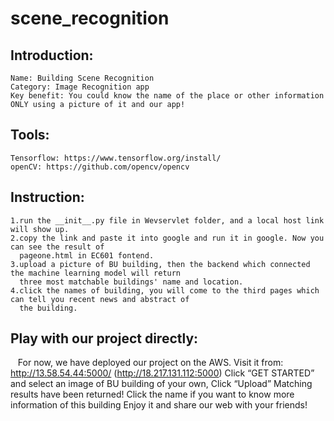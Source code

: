 # scene_recognition
## Introduction:
    Name: Building Scene Recognition
    Category: Image Recognition app
    Key benefit: You could know the name of the place or other information ONLY using a picture of it and our app!
## Tools:
    Tensorflow: https://www.tensorflow.org/install/
    openCV: https://github.com/opencv/opencv
    
## Instruction:
    1.run the __init__.py file in Wevservlet folder, and a local host link will show up.
    2.copy the link and paste it into google and run it in google. Now you can see the result of 
      pageone.html in EC601 fontend.
    3.upload a picture of BU building, then the backend which connected the machine learning model will return
      three most matchable buildings' name and location.
    4.click the names of building, you will come to the third pages which can tell you recent news and abstract of 
      the building.
## Play with our project directly:
    For now, we have deployed our project on the AWS. Visit it from: http://13.58.54.44:5000/ (http://18.217.131.112:5000)
    Click “GET STARTED” and select an image of BU building of your own, Click “Upload”
    Matching  results have been returned!
    Click the name if you want to know more information of this building
    Enjoy it and share our web with your friends!

